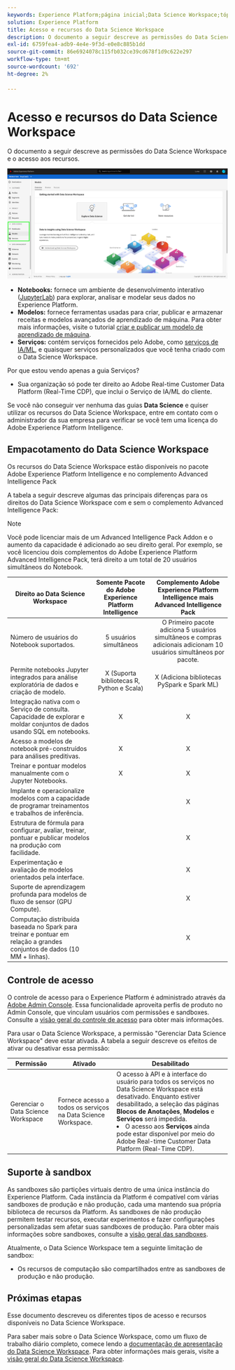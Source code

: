 ```yaml
---
keywords: Experience Platform;página inicial;Data Science Workspace;tópicos populares;controle de acesso;sandbox;pacote de inteligência;recursos do dsw;acesso do dsw;inteligência do Adobe Experience Platform;pacote de inteligência do aep
solution: Experience Platform
title: Acesso e recursos do Data Science Workspace
description: O documento a seguir descreve as permissões do Data Science Workspace e o acesso aos recursos.
exl-id: 6759fea4-adb9-4e4e-9f3d-e0e8c885b1dd
source-git-commit: 86e6924078c115fb032ce39cd678f1d9c622e297
workflow-type: tm+mt
source-wordcount: '692'
ht-degree: 2%

---
```


# Acesso e recursos do Data Science Workspace

O documento a seguir descreve as permissões do Data Science Workspace e o acesso aos recursos.

![guias DSW](./images/access/platform-tabs.png)

- **Notebooks:** fornece um ambiente de desenvolvimento interativo ([JupyterLab](./jupyterlab/overview.md)) para explorar, analisar e modelar seus dados no Experience Platform.
- **Modelos:** fornece ferramentas usadas para criar, publicar e armazenar receitas e modelos avançados de aprendizado de máquina. Para obter mais informações, visite o tutorial [criar e publicar um modelo de aprendizado de máquina](./models-recipes/create-publish-model.md).
- **Serviços:** contém serviços fornecidos pelo Adobe, como [serviços de IA/ML](../intelligent-services/home.md), e quaisquer serviços personalizados que você tenha criado com o Data Science Workspace.

Por que estou vendo apenas a guia Serviços?

- Sua organização só pode ter direito ao Adobe Real-time Customer Data Platform (Real-Time CDP), que inclui o Serviço de IA/ML do cliente.

Se você não conseguir ver nenhuma das guias **Data Science** e quiser utilizar os recursos do Data Science Workspace, entre em contato com o administrador da sua empresa para verificar se você tem uma licença do Adobe Experience Platform Intelligence.

## Empacotamento do Data Science Workspace

Os recursos do Data Science Workspace estão disponíveis no pacote Adobe Experience Platform Intelligence e no complemento Advanced Intelligence Pack

A tabela a seguir descreve algumas das principais diferenças para os direitos do Data Science Workspace com e sem o complemento Advanced Intelligence Pack:

>[!NOTE]
>
>Você pode licenciar mais de um Advanced Intelligence Pack Addon e o aumento da capacidade é adicionado ao seu direito geral. Por exemplo, se você licenciou dois complementos do Adobe Experience Platform Advanced Intelligence Pack, terá direito a um total de 20 usuários simultâneos do Notebook.

| Direito ao Data Science Workspace | Somente Pacote do Adobe Experience Platform Intelligence | Complemento Adobe Experience Platform Intelligence mais Advanced Intelligence Pack |
| --- | :---: | :---: |
| Número de usuários do Notebook suportados. | 5 usuários simultâneos | O Primeiro pacote adiciona 5 usuários simultâneos e compras adicionais adicionam 10 usuários simultâneos por pacote. |
| Permite notebooks Jupyter integrados para análise exploratória de dados e criação de modelo. | X (Suporta bibliotecas R, Python e Scala) | X (Adiciona bibliotecas PySpark e Spark ML) |
| Integração nativa com o Serviço de consulta. Capacidade de explorar e moldar conjuntos de dados usando SQL em notebooks. | X | X |
| Acesso a modelos de notebook pré-construídos para análises preditivas. | X | X |
| Treinar e pontuar modelos manualmente com o Jupyter Notebooks. | X | X |
| Implante e operacionalize modelos com a capacidade de programar treinamentos e trabalhos de inferência. | | X |
| Estrutura de fórmula para configurar, avaliar, treinar, pontuar e publicar modelos na produção com facilidade. |  | X |
| Experimentação e avaliação de modelos orientados pela interface. | | X |
| Suporte de aprendizagem profunda para modelos de fluxo de sensor (GPU Compute). | | X |
| Computação distribuída baseada no Spark para treinar e pontuar em relação a grandes conjuntos de dados (10 MM + linhas). | | X |

## Controle de acesso

O controle de acesso para o Experience Platform é administrado através da [Adobe Admin Console](https://adminconsole.adobe.com). Essa funcionalidade aproveita perfis de produto no Admin Console, que vinculam usuários com permissões e sandboxes. Consulte a [visão geral do controle de acesso](../access-control/home.md) para obter mais informações.

Para usar o Data Science Workspace, a permissão &quot;Gerenciar Data Science Workspace&quot; deve estar ativada. A tabela a seguir descreve os efeitos de ativar ou desativar essa permissão:

| Permissão | Ativado | Desabilitado |
|---|---|---|
| Gerenciar o Data Science Workspace | Fornece acesso a todos os serviços na Data Science Workspace. | O acesso à API e à interface do usuário para todos os serviços no Data Science Workspace está desativado. Enquanto estiver desabilitado, a seleção das páginas **Blocos de Anotações**, **Modelos** e **Serviços** será impedida. <li>O acesso aos **Serviços** ainda pode estar disponível por meio do Adobe Real-time Customer Data Platform (Real-Time CDP).</li> |

## Suporte à sandbox

As sandboxes são partições virtuais dentro de uma única instância do Experience Platform. Cada instância da Platform é compatível com várias sandboxes de produção e não produção, cada uma mantendo sua própria biblioteca de recursos da Platform. As sandboxes de não produção permitem testar recursos, executar experimentos e fazer configurações personalizadas sem afetar suas sandboxes de produção. Para obter mais informações sobre sandboxes, consulte a [visão geral das sandboxes](../sandboxes/home.md).

Atualmente, o Data Science Workspace tem a seguinte limitação de sandbox:

- Os recursos de computação são compartilhados entre as sandboxes de produção e não produção.

## Próximas etapas

Esse documento descreveu os diferentes tipos de acesso e recursos disponíveis no Data Science Workspace.

Para saber mais sobre o Data Science Workspace, como um fluxo de trabalho diário completo, comece lendo a [documentação de apresentação do Data Science Workspace](./walkthrough.md). Para obter informações mais gerais, visite a [visão geral do Data Science Workspace](./home.md).
